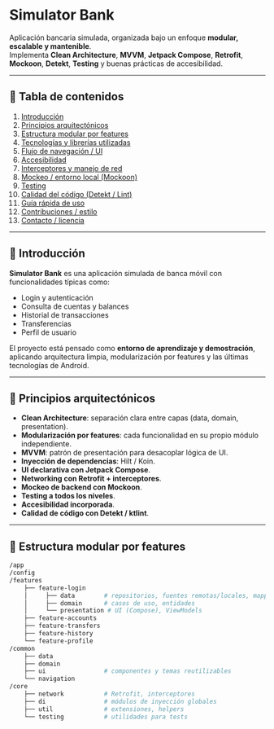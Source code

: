 # Simulator Bank

Aplicación bancaria simulada, organizada bajo un enfoque **modular, escalable y mantenible**.  
Implementa **Clean Architecture**, **MVVM**, **Jetpack Compose**, **Retrofit**, **Mockoon**, **Detekt**, **Testing** y buenas prácticas de accesibilidad.

---

## 📑 Tabla de contenidos

1. [Introducción](#-introducción)  
2. [Principios arquitectónicos](#-principios-arquitectónicos)  
3. [Estructura modular por features](#-estructura-modular-por-features)  
4. [Tecnologías y librerías utilizadas](#-tecnologías-y-librerías-utilizadas)  
5. [Flujo de navegación / UI](#-flujo-de-navegación--ui)  
6. [Accesibilidad](#-accesibilidad)  
7. [Interceptores y manejo de red](#-interceptores-y-manejo-de-red)  
8. [Mockeo / entorno local (Mockoon)](#-mockeo--entorno-local-mockoon)  
9. [Testing](#-testing)  
10. [Calidad del código (Detekt / Lint)](#-calidad-del-código-detekt--lint)  
11. [Guía rápida de uso](#-guía-rápida-de-uso)  
12. [Contribuciones / estilo](#-contribuciones--estilo)  
13. [Contacto / licencia](#-contacto--licencia)  

---

## 🔹 Introducción

**Simulator Bank** es una aplicación simulada de banca móvil con funcionalidades típicas como:

- Login y autenticación  
- Consulta de cuentas y balances  
- Historial de transacciones  
- Transferencias  
- Perfil de usuario  

El proyecto está pensado como **entorno de aprendizaje y demostración**, aplicando arquitectura limpia, modularización por features y las últimas tecnologías de Android.

---

## 🔹 Principios arquitectónicos

- **Clean Architecture**: separación clara entre capas (data, domain, presentation).  
- **Modularización por features**: cada funcionalidad en su propio módulo independiente.  
- **MVVM**: patrón de presentación para desacoplar lógica de UI.  
- **Inyección de dependencias**: Hilt / Koin.  
- **UI declarativa con Jetpack Compose**.  
- **Networking con Retrofit + interceptores**.  
- **Mockeo de backend con Mockoon**.  
- **Testing a todos los niveles**.  
- **Accesibilidad incorporada**.  
- **Calidad de código con Detekt / ktlint**.  

---

## 🔹 Estructura modular por features

```bash
/app
/config
/features
    ├── feature-login
    │     ├── data        # repositorios, fuentes remotas/locales, mappers
    │     ├── domain      # casos de uso, entidades
    │     └── presentation # UI (Compose), ViewModels
    ├── feature-accounts
    ├── feature-transfers
    ├── feature-history
    └── feature-profile
/common
    ├── data
    ├── domain
    ├── ui                # componentes y temas reutilizables
    └── navigation
/core
    ├── network           # Retrofit, interceptores
    ├── di                # módulos de inyección globales
    ├── util              # extensiones, helpers
    └── testing           # utilidades para tests
